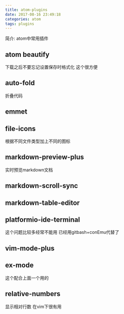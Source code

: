 ```yaml
---
title: atom-plugins
date: 2017-08-16 23:49:18
categories: atom
tags: plugins
---
```

简介: atom中常用插件
<!--more-->
## atom beautify
下载之后不要忘记设置保存时格式化 这个很方便
## auto-fold
折叠代码
## emmet
## file-icons
根据不同文件类型加上不同的图标
## markdown-preview-plus
实时预览markdown文档
## markdown-scroll-sync
## markdown-table-editor
## platformio-ide-terminal
这个问题比较多经常不能用 已经用gitbash+conEmu代替了
## vim-mode-plus
## ex-mode
这个配合上面一个用的
## relative-numbers
显示相对行数 在vim下很有用
